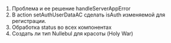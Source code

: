 1. Проблема и ее решение handleServerAppError
2. В action setAuthUserDataAC сделать isAuth изменяемой для регистрации.
3. Обработка status во всех компонентах
4. Создать ли тип Nullebul<T> для красоты (Holy War)
